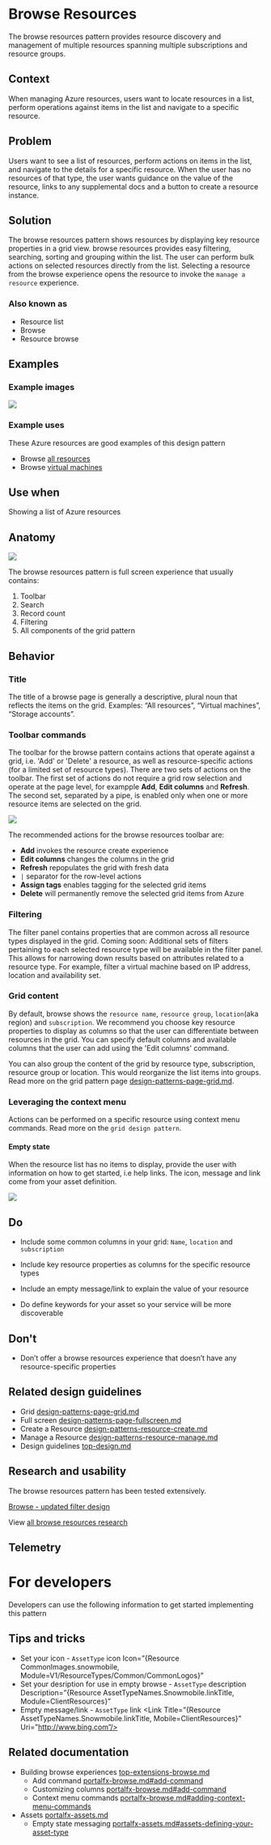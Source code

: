 ﻿# Browse Resources
The browse resources pattern provides resource discovery and management of multiple resources spanning multiple subscriptions and resource groups.

## Context
When managing Azure resources, users want to locate resources in a list, perform operations against items in the list and navigate to a specific resource.

## Problem
Users want to see a list of resources, perform actions on items in the list, and navigate to the details for a specific resource.  When the user has no resources of that type, the user wants guidance on the value of the resource, links to any supplemental docs and a button to create a resource instance.

## Solution
The browse resources pattern shows resources by displaying key resource properties in a grid view. browse resources provides easy filtering, searching, sorting and grouping within the list. The user can perform bulk actions on selected resources directly from the list. Selecting a resource from the browse experience opens the resource to invoke the `manage a resource` experience.


### Also known as 

-   Resource list
-   Browse
-   Resource browse
  
## Examples 

### Example images
<div style="max-width:800px">
<img alttext="browse resources example" src="../media/design-patterns-resource-browse/resource-browse-1.png"  />
</div>

### Example uses
These Azure resources are good examples of this design pattern 

<ul>
<li>Browse <a href="https://rc.portal.azure.com/#blade/HubsExtension/ArtBrowseBlade/resourceType/Microsoft.Resources%2Fresources" target="_blank">all resources</a></li>
<li>Browse <a href="https://rc.portal.azure.com/#blade/HubsExtension/Resources/resourceType/Microsoft.Compute%2FVirtualMachines" target="_blank">virtual machines</a></li>
</ul>

## Use when
Showing a list of Azure resources

## Anatomy  
<!-- TODO UX get latest screenshot, ensure it has all elements of anatomy -->
<div style="max-width:800px">
<img alttext="browse resources anatomy" src="../media/design-patterns-resource-browse/resource-browse-anatomy.png"/>
</div>

The browse resources pattern is full screen experience that usually contains:
1. Toolbar
2. Search
3. Record count
4. Filtering
5. All components of the grid pattern 

## Behavior 

### Title
The title of a browse page is generally a descriptive, plural noun that reflects the items on the grid. Examples: “All resources”, “Virtual machines”, “Storage accounts”.

### Toolbar commands
The toolbar for the browse pattern contains actions that operate against a grid, i.e. 'Add' or 'Delete' a resource, as well as resource-specific actions (for a limited set of resource types). 
There are two sets of actions on the toolbar. The first set of actions do not require a grid row selection and operate at the page level, for exampple **Add**, **Edit columns** and **Refresh**. The second set, separated by a pipe, is enabled only when one or more resource items are selected on the grid. 

<div style="max-width:800px">
<img alttext="browse resources toolbar" src="../media/design-patterns-resource-browse/resource-browse-toolbar.png"/>

The recommended actions for the browse resources toolbar are:
* **Add** invokes the resource create experience
* **Edit columns** changes the columns in the grid
* **Refresh** repopulates the grid with fresh data
* `|` separator for the row-level actions
* **Assign tags** enables tagging for the selected grid items
* **Delete** will permanently remove the selected grid items from Azure

### Filtering
The filter panel contains properties that are common across all resource types displayed in the grid.
Coming soon: Additional sets of filters pertaining to each selected resource type will be available in the filter panel. This allows for narrowing down results based on attributes related to a resource type. For example, filter a virtual machine based on IP address, location and availability set.

### Grid content
By default, browse shows the `resource name`, `resource group`, `location`(aka region) and `subscription`. We recommend you choose key resource properties to display as columns so that the user can differentiate between resources in the grid. You can specify default columns and available columns that the user can add using the 'Edit columns' command. 

You can also group the content of the grid by resource type, subscription, resource group or location. This would reorganize the list items into groups. Read more on the grid pattern page [design-patterns-page-grid.md](design-patterns-page-grid.md).

### Leveraging the context menu
Actions can be performed on a specific resource using context menu commands. Read more on the `grid design pattern`.

#### Empty state
When the resource list has no items to display, provide the user with information on how to get started, i.e help links. The icon, message and link come from your asset definition.
<div style="max-width:800px">
<img alttext="Empty state" src="../media/design-patterns-resource-browse/resource-browse-NoResources.png"/>

## Do 
<!-- TODO UX verify whether Name is a good column header -->
- Include some common columns in your grid: `Name`, `location` and `subscription`

- Include key resource properties as columns for the specific resource types

- Include an empty message/link to explain the value of your resource

- Do define keywords for your asset so your service will be more discoverable  


## Don't 

- Don’t offer a browse resources experience that doesn’t have any resource-specific properties    

## Related design guidelines

* Grid [design-patterns-page-grid.md](design-patterns-page-grid.md)
* Full screen [design-patterns-page-fullscreen.md](design-patterns-page-fullscreen.md)
* Create a Resource [design-patterns-resource-create.md](design-patterns-resource-create.md)
* Manage a Resource [design-patterns-resource-manage.md](design-patterns-resource-manage.md)
* Design guidelines [top-design.md](top-design.md)

## Research and usability
The browse resources pattern has been tested extensively.

[Browse - updated filter design](https://hits.microsoft.com/study/6009787)

View [all browse resources research](https://hits.microsoft.com/search?q=browse%20filter&filter=entityType%20!%3D%20Resource__entityType!%3DStudy%20Observation&inField=Id,Title,Summary,CreatedBy,UpdatedBy,EntityType,StudySummaries,StudyTitles,QuestionSummaries,QuestionTitles,InsightSummaries,InsightTitles,RecommendationSummaries,RecommendationTitles,CollectionSummaries,CollectionTitles,SupplementalContents,PointOfContact,Researchers,Teams,Methods,TaggedProducts,Products,UserTypes,ResearchPrograms,MarketSegments,TaggedFormFactors,FormFactors,ResearchAreas,Topics,RecommendationType,Industries,ResearchGroup)

## Telemetry

# For developers 
Developers can use the following information to get started implementing this pattern

## Tips and tricks 

* Set your icon - `AssetType` icon Icon=”{Resource CommonImages.snowmobile, Module=V1/ResourceTypes/Common/CommonLogos}”
* Set your desription for use in empty browse - `AssetType` description Description=”{Resource AssetTypeNames.Snowmobile.linkTitle, Module=ClientResources}”
* Empty message/link - `AssetType` link <Link Title=”{Resource AssetTypeNames.Snowmobile.linkTitle, Mobile=ClientResources}” Uri=”http://www.bing.com”/>


## Related documentation

<!-- TODO Fixup links when new browse publishes -->
* Building browse experiences [top-extensions-browse.md](top-extensions-browse.md)
    * Add command [portalfx-browse.md#add-command](portalfx-browse.md#add-command)
    * Customizing columns [portalfx-browse.md#add-command](portalfx-browse.md#add-command)
    * Context menu commands [portalfx-browse.md#adding-context-menu-commands](portalfx-browse.md#adding-context-menu-commands)
* Assets [portalfx-assets.md](portalfx-assets.md)
    * Empty state messaging [portalfx-assets.md#assets-defining-your-asset-type](portalfx-assets.md#assets-defining-your-asset-type)

